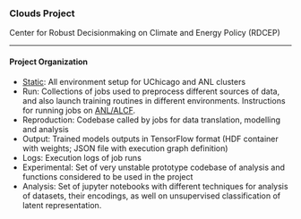 ### Clouds Project
Center for Robust Decisionmaking on Climate and Energy Policy (RDCEP)


---
#### Project Organization

- [Static](https://github.com/RDCEP/clouds/blob/master/static/reference.markdown):
All environment setup for UChicago and ANL clusters
- Run: Collections of jobs used to preprocess different sources of data,
and also launch training routines in different environments.
Instructions for running jobs on
[ANL/ALCF](https://github.com/RDCEP/clouds/blob/master/run/theta/ALCF_Running_ML_jobs.pdf).
- Reproduction: Codebase called by jobs for data translation, modelling
and analysis
- Output: Trained models outputs in TensorFlow format (HDF container
with weights; JSON file with execution graph definition)
- Logs: Execution logs of job runs
- Experimental: Set of very unstable prototype codebase of analysis and
functions considered to be used in the project
- Analysis: Set of jupyter notebooks with different techniques for
analysis of datasets, their encodings, as well on
unsupervised classification of latent representation.
